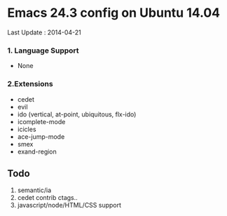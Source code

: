# Emacs 24.3 config on Ubuntu 14.04
Last Update : 2014-04-21

### 1. Language Support
* None

### 2.Extensions
- cedet
- evil
- ido (vertical, at-point, ubiquitous, flx-ido)
- icomplete-mode
- icicles
- ace-jump-mode
- smex
- exand-region

## Todo
1. semantic/ia
2. cedet contrib ctags..
3. javascript/node/HTML/CSS support


 
